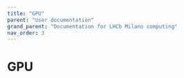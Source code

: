 ```yaml
---
title: "GPU"
parent: "User documentation"
grand_parent: "Documentation for LHCb Milano computing"
nav_order: 3
---
```


# GPU
